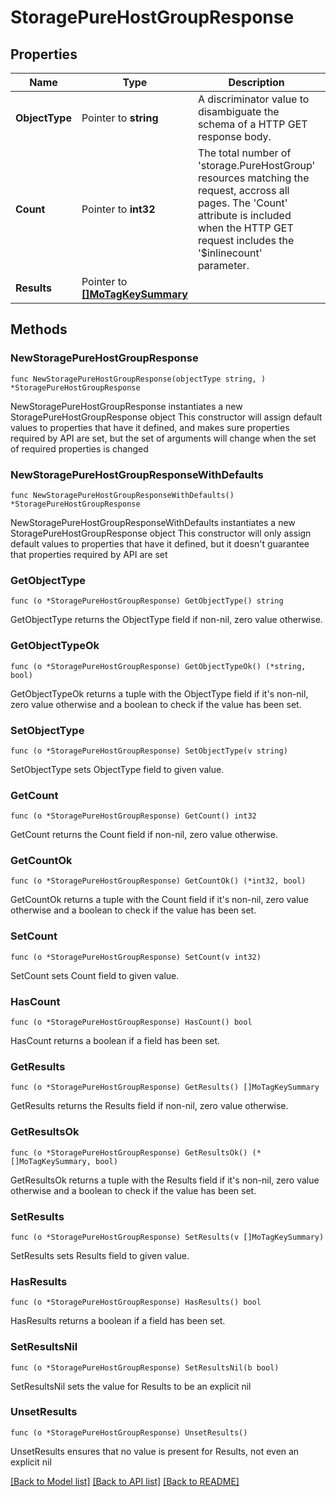 # StoragePureHostGroupResponse

## Properties

Name | Type | Description | Notes
------------ | ------------- | ------------- | -------------
**ObjectType** | Pointer to **string** | A discriminator value to disambiguate the schema of a HTTP GET response body. | 
**Count** | Pointer to **int32** | The total number of &#39;storage.PureHostGroup&#39; resources matching the request, accross all pages. The &#39;Count&#39; attribute is included when the HTTP GET request includes the &#39;$inlinecount&#39; parameter. | [optional] 
**Results** | Pointer to [**[]MoTagKeySummary**](mo.TagKeySummary.md) |  | [optional] 

## Methods

### NewStoragePureHostGroupResponse

`func NewStoragePureHostGroupResponse(objectType string, ) *StoragePureHostGroupResponse`

NewStoragePureHostGroupResponse instantiates a new StoragePureHostGroupResponse object
This constructor will assign default values to properties that have it defined,
and makes sure properties required by API are set, but the set of arguments
will change when the set of required properties is changed

### NewStoragePureHostGroupResponseWithDefaults

`func NewStoragePureHostGroupResponseWithDefaults() *StoragePureHostGroupResponse`

NewStoragePureHostGroupResponseWithDefaults instantiates a new StoragePureHostGroupResponse object
This constructor will only assign default values to properties that have it defined,
but it doesn't guarantee that properties required by API are set

### GetObjectType

`func (o *StoragePureHostGroupResponse) GetObjectType() string`

GetObjectType returns the ObjectType field if non-nil, zero value otherwise.

### GetObjectTypeOk

`func (o *StoragePureHostGroupResponse) GetObjectTypeOk() (*string, bool)`

GetObjectTypeOk returns a tuple with the ObjectType field if it's non-nil, zero value otherwise
and a boolean to check if the value has been set.

### SetObjectType

`func (o *StoragePureHostGroupResponse) SetObjectType(v string)`

SetObjectType sets ObjectType field to given value.


### GetCount

`func (o *StoragePureHostGroupResponse) GetCount() int32`

GetCount returns the Count field if non-nil, zero value otherwise.

### GetCountOk

`func (o *StoragePureHostGroupResponse) GetCountOk() (*int32, bool)`

GetCountOk returns a tuple with the Count field if it's non-nil, zero value otherwise
and a boolean to check if the value has been set.

### SetCount

`func (o *StoragePureHostGroupResponse) SetCount(v int32)`

SetCount sets Count field to given value.

### HasCount

`func (o *StoragePureHostGroupResponse) HasCount() bool`

HasCount returns a boolean if a field has been set.

### GetResults

`func (o *StoragePureHostGroupResponse) GetResults() []MoTagKeySummary`

GetResults returns the Results field if non-nil, zero value otherwise.

### GetResultsOk

`func (o *StoragePureHostGroupResponse) GetResultsOk() (*[]MoTagKeySummary, bool)`

GetResultsOk returns a tuple with the Results field if it's non-nil, zero value otherwise
and a boolean to check if the value has been set.

### SetResults

`func (o *StoragePureHostGroupResponse) SetResults(v []MoTagKeySummary)`

SetResults sets Results field to given value.

### HasResults

`func (o *StoragePureHostGroupResponse) HasResults() bool`

HasResults returns a boolean if a field has been set.

### SetResultsNil

`func (o *StoragePureHostGroupResponse) SetResultsNil(b bool)`

 SetResultsNil sets the value for Results to be an explicit nil

### UnsetResults
`func (o *StoragePureHostGroupResponse) UnsetResults()`

UnsetResults ensures that no value is present for Results, not even an explicit nil

[[Back to Model list]](../README.md#documentation-for-models) [[Back to API list]](../README.md#documentation-for-api-endpoints) [[Back to README]](../README.md)


